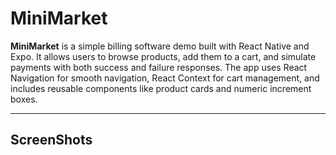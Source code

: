 # MiniMarket

**MiniMarket** is a simple billing software demo built with React Native and Expo. It allows users to browse products, add them to a cart, and simulate payments with both success and failure responses. The app uses React Navigation for smooth navigation, React Context for cart management, and includes reusable components like product cards and numeric increment boxes.  

---

## ScreenShots

